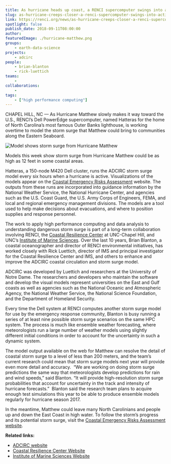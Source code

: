 ```yaml
---
title: As hurricane heads up coast, a RENCI supercomputer swings into action
slug: as-hurricane-creeps-closer-a-renci-supercomputer-swings-into-action
link: https://renci.org/news/as-hurricane-creeps-closer-a-renci-supercomputer-swings-into-action/
spotlight: false
publish_date: 2018-09-11T08:00:00
author: 
featuredImage: ./hurricane-matthew.png
groups:
    - earth-data-science
projects:
    - adcirc
people:
    - brian-blanton
    - rick-luettich
teams: 
    - 
collaborations:
    - 
tags:
    - ["high performance computing"]
---
```



CHAPEL HILL, NC &mdash; As Hurricane Matthew slowly makes it way toward the U.S., RENCI’s Dell PowerEdge supercomputer, named Hatteras for the home of North Carolina’s most famous Outer Banks lighthouse, is working overtime to model the storm surge that Matthew could bring to communities along the Eastern Seaboard.  <!--more-->

![Model shows storm surge from Hurricane Matthew](http://renci.org/wp-content/uploads/2016/10/Screen-Shot-2016-10-04-at-3.02.25-PM-1024x699.png)

Models this week show storm surge from Hurricane Matthew could be as high as 12 feet in some coastal areas.

Hatteras, a 150-node M420 Dell cluster, runs the ADCIRC storm surge model every six hours when a hurricane is active. Visualizations of the models appear on the <a href="http://nc-cera.renci.org/">Coastal Emergency Risks Assessment</a> website. The outputs from these runs are incorporated into guidance information by the National Weather Service, the National Hurricane Center, and agencies such as the U.S. Coast Guard, the U.S. Army Corps of Engineers, FEMA, and local and regional emergency management divisions. The models are a tool used to help make decisions about evacuations, and where to position supplies and response personnel.

The work to apply high performance computing and data analysis to understanding dangerous storm surge is part of a long-term collaboration involving RENCI, the <a href="http://coastalresiliencecenter.unc.edu/">Coastal Resilience Center</a> at UNC-Chapel Hill, and UNC’s <a href="http://coastalresiliencecenter.unc.edu/">Institute of Marine Sciences</a>. Over the last 10 years, Brian Blanton, a coastal oceanographer and director of RENCI environmental initiatives, has worked closely with Rick Luettich, director of IMS and principal investigator for the Coastal Resilience Center and IMS, and others to enhance and improve the ADCIRC coastal circulation and storm surge model.

ADCIRC was developed by Luettich and researchers at the University of Notre Dame. The researchers and developers who maintain the software and develop the visual models represent universities on the East and Gulf coasts as well as agencies such as the National Oceanic and Atmospheric Agency, the National Weather Service, the National Science Foundation, and the Department of Homeland Security.

Every time the Dell system at RENCI computes another storm surge model for use by the emergency response community, Blanton is busy running a series of at least nine possible storm surge scenarios on the same HPC system. The process is much like ensemble weather forecasting, where meteorologists run a large number of weather models using slightly different initial conditions in order to account for the uncertainty in such a dynamic system.

The model output available on the web for Matthew can resolve the detail of coastal storm surge to a level of less than 200 meters, and the team’s current research could mean that storm surge models next year will provide even more detail and accuracy.  “We are working on doing storm surge predictions the same way that meteorologists develop predictions for rain and wind speeds,” said Blanton. “It will provide high-resolution storm surge probabilities that account for uncertainty in the track and intensity of hurricane forecasts.”  Blanton said the research team plans to acquire enough test simulations this year to be able to produce ensemble models regularly for hurricane season 2017.

In the meantime, Matthew could leave many North Carolinians and people up and down the East Coast in high water. To follow the storm’s progress and its potential storm surge, visit the <a href="http://nc-cera.renci.org/">Coastal Emergency Risks Assessment website</a>.

**Related links:**

- [ADCIRC website](http://adcirc.org)
- [Coastal Resilience Center Website](http://coastalresiliencecenter.unc.edu)
- [Institute of Marine Sciences Website](http://ims.unc.edu)
